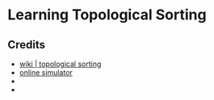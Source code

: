 # Learning Topological Sorting



## Credits

- [wiki | topological sorting](https://en.wikipedia.org/wiki/Topological_sorting#:~:text=In%20computer%20science%2C%20a%20topological,before%20v%20in%20the%20ordering.)
- [online simulator](https://www.cs.usfca.edu/~galles/visualization/TopoSortDFS.html)
- []()
- []()



